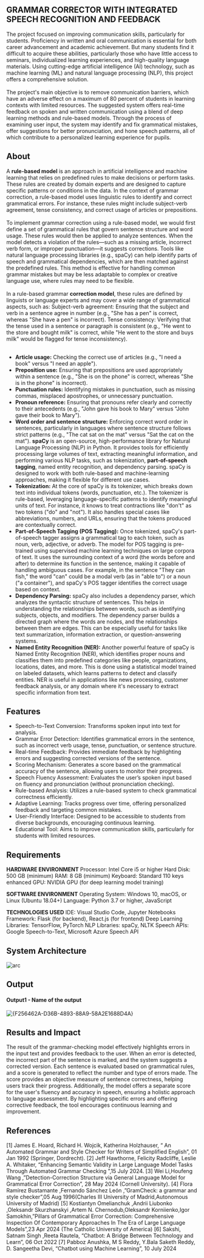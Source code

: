 ## GRAMMAR CORRECTOR WITH INTEGRATED SPEECH RECOGNITION AND FEEDBACK
The project focused on improving communication skills, particularly for students. Proficiency in written and oral communication is essential for both career advancement and academic achievement. But many students find it difficult to acquire these abilities, particularly those who have little access to seminars, individualized learning experiences, and high-quality language materials. Using cutting-edge artificial intelligence (AI) technology, such as machine learning (ML) and natural language processing (NLP), this project offers a comprehensive solution.<br><br>
The project's main objective is to remove communication barriers, which have an adverse effect on a maximum of 80 percent of students in learning contexts with limited resources. The suggested system offers real-time feedback on spoken and written communication using a blend of deep learning methods and rule-based models. Through the process of examining user input, the system may identify and fix grammatical mistakes, offer suggestions for better pronunciation, and hone speech patterns, all of which contribute to a personalized learning experience for pupils.

## About
A **rule-based model** is an approach in artificial intelligence and machine learning that relies on predefined rules to make decisions or perform tasks. These rules are created by domain experts and are designed to capture specific patterns or conditions in the data. In the context of grammar correction, a rule-based model uses linguistic rules to identify and correct grammatical errors. For instance, these rules might include subject-verb agreement, tense consistency, and correct usage of articles or prepositions.
<br><br>
To implement grammar correction using a rule-based model, we would first define a set of grammatical rules that govern sentence structure and word usage. These rules would then be applied to analyze sentences. When the model detects a violation of the rules—such as a missing article, incorrect verb form, or improper punctuation—it suggests corrections. Tools like natural language processing libraries (e.g., spaCy) can help identify parts of speech and grammatical dependencies, which are then matched against the predefined rules. This method is effective for handling common grammar mistakes but may be less adaptable to complex or creative language use, where rules may need to be flexible.<br><br>
In a rule-based grammar **correction model**, these rules are defined by linguists or language experts and may cover a wide range of grammatical aspects, such as:
Subject-verb agreement: Ensuring that the subject and verb in a sentence agree in number (e.g., "She has a pen" is correct, whereas "She have a pen" is incorrect).
Tense consistency: Verifying that the tense used in a sentence or paragraph is consistent (e.g., "He went to the store and bought milk" is correct, while "He went to the store and buys milk" would be flagged for tense inconsistency).<br><br>
- **Article usage:** Checking the correct use of articles (e.g., "I need a book" versus "I need an apple").
- **Preposition use:** Ensuring that prepositions are used appropriately within a sentence (e.g., "She is on the phone" is correct, whereas "She is in the phone" is incorrect).
- **Punctuation rules:** Identifying mistakes in punctuation, such as missing commas, misplaced apostrophes, or unnecessary punctuation.
- **Pronoun reference:** Ensuring that pronouns refer clearly and correctly to their antecedents (e.g., "John gave his book to Mary" versus "John gave their book to Mary").
- **Word order and sentence structure:** Enforcing correct word order in sentences, particularly in languages where sentence structure follows strict patterns (e.g., "The cat sat on the mat" versus "Sat the cat on the mat").
**spaCy** is an open-source, high-performance library for Natural Language Processing (NLP) in Python. It provides tools for efficiently processing large volumes of text, extracting meaningful information, and performing various NLP tasks, such as tokenization, **part-of-speech tagging**, named entity recognition, and dependency parsing. spaCy is designed to work with both rule-based and machine-learning approaches, making it flexible for different use cases.
- **Tokenization:** At the core of spaCy is its tokenizer, which breaks down text into individual tokens (words, punctuation, etc.). The tokenizer is rule-based, leveraging language-specific patterns to identify meaningful units of text. For instance, it knows to treat contractions like "don't" as two tokens ("do" and "not"). It also handles special cases like abbreviations, numbers, and URLs, ensuring that the tokens produced are contextually correct.
- **Part-of-Speech Tagging (POS Tagging):** Once tokenized, spaCy's part-of-speech tagger assigns a grammatical tag to each token, such as noun, verb, adjective, or adverb. The model for POS tagging is pre-trained using supervised machine learning techniques on large corpora of text. It uses the surrounding context of a word (the words before and after) to determine its function in the sentence, making it capable of handling ambiguous cases. For example, in the sentence "They can fish," the word "can" could be a modal verb (as in "able to") or a noun ("a container"), and spaCy's POS tagger identifies the correct usage based on context.
- **Dependency Parsing:** spaCy also includes a dependency parser, which analyzes the syntactic structure of sentences. This helps in understanding the relationships between words, such as identifying subjects, objects, and modifiers. The dependency parser builds a directed graph where the words are nodes, and the relationships between them are edges. This can be especially useful for tasks like text summarization, information extraction, or question-answering systems.
- **Named Entity Recognition (NER):** Another powerful feature of spaCy is Named Entity Recognition (NER), which identifies proper nouns and classifies them into predefined categories like people, organizations, locations, dates, and more. This is done using a statistical model trained on labeled datasets, which learns patterns to detect and classify entities. NER is useful in applications like news processing, customer feedback analysis, or any domain where it's necessary to extract specific information from text.


## Features
<!--List the features of the project as shown below-->
- Speech-to-Text Conversion: Transforms spoken input into text for analysis.
- Grammar Error Detection: Identifies grammatical errors in the sentence, such as incorrect verb usage, tense, punctuation, or sentence structure.
- Real-time Feedback: Provides immediate feedback by highlighting errors and suggesting corrected versions of the sentence.
- Scoring Mechanism: Generates a score based on the grammatical accuracy of the sentence, allowing users to monitor their progress.
- Speech Fluency Assessment: Evaluates the user’s spoken input based on fluency and pronunciation (without pronunciation checking).
- Rule-based Analysis: Utilizes a rule-based system to check grammatical correctness efficiently.
- Adaptive Learning: Tracks progress over time, offering personalized feedback and targeting common mistakes.
- User-Friendly Interface: Designed to be accessible to students from diverse backgrounds, encouraging continuous learning.
- Educational Tool: Aims to improve communication skills, particularly for students with limited resources.

## Requirements
**HARDWARE ENVIRONMENT**
    Processor: Intel Core i5 or higher
    Hard Disk: 500 GB (minimum)
    RAM: 8 GB (minimum)
    Keyboard: Standard 110 keys enhanced
    GPU: NVIDIA GPU (for deep learning model training)

**SOFTWARE ENVIRONMENT**
   Operating System: Windows 10, macOS, or Linux (Ubuntu 18.04+)
   Language: Python 3.7 or higher, JavaScript

**TECHNOLOGIES USED**
    IDE: Visual Studio Code, Jupyter Notebooks
   Framework: Flask (for backend), React.js (for frontend)
   Deep Learning Libraries: TensorFlow, PyTorch
   NLP Libraries: spaCy, NLTK
   Speech APIs: Google Speech-to-Text, Microsoft Azure Speech API

## System Architecture
![arc](https://github.com/user-attachments/assets/4f891e22-63ec-4dc9-9b37-bea5eaf88f8d)

## Output
#### Output1 - Name of the output
![{F256462A-D36B-4893-88A9-58A2E1688D4A}](https://github.com/user-attachments/assets/aa605c20-7de2-4aca-9df5-679a077f3c99)

## Results and Impact
The result of the grammar-checking model effectively highlights errors in the input text and provides feedback to the user. When an error is detected, the incorrect part of the sentence is marked, and the system suggests a corrected version. Each sentence is evaluated based on grammatical rules, and a score is generated to reflect the number and type of errors made. The score provides an objective measure of sentence correctness, helping users track their progress. Additionally, the model offers a separate score for the user's fluency and accuracy in speech, ensuring a holistic approach to language assessment. By highlighting specific errors and offering corrective feedback, the tool encourages continuous learning and improvement.

## References
[1] James E. Hoard, Richard H. Wojcik, Katherina Holzhauser, “ An Automated Grammar and Style Checker for Writers of Simplified English”, 01 Jan 1992 (Springer, Dordrecht).
[2] Jeff Hawthorne, Felicity Radcliffe, Leslie A. Whitaker, “Enhancing Semantic Validity in Large Language Model Tasks Through Automated Grammar Checking ”,15 July 2024.
[3] Wei Li,Houfeng Wang ,”Detection-Correction Structure via General Language Model for Grammatical Error Correction”, 28 May 2024 (Cornell University).
[4]	Flora Ramírez Bustamante ,Fernando Sánchez León ,”GramCheck: a grammar and style checker”,05 Aug 1996(Charles III University of Madrid,Autonomous University of Madrid)
[5]	Kostiantyn Omelianchuk ,Andrii Liubonko ,Oleksandr Skurzhanskyi ,Artem N. Chernodub,Oleksandr Korniienko,Igor Samokhin,”Pillars of Grammatical Error Correction: Comprehensive Inspection Of Contemporary Approaches In The Era of Large Language Models”,23 Apr 2024 (The Catholic University of America)
[6]	Sakshi, Satnam Singh ,Reeta Rautela, “Chatbot: A Bridge Between Technology and Learn”, 06 Oct 2022
[7]	Pabboz Anushka, M S Reddy, Y.Bala Saketh Reddy, D. Sangeetha Devi, “Chatbot using Machine Learning”, 10 July 2024

